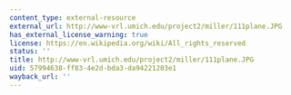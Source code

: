 ```yaml
---
content_type: external-resource
external_url: http://www-vrl.umich.edu/project2/miller/111plane.JPG
has_external_license_warning: true
license: https://en.wikipedia.org/wiki/All_rights_reserved
status: ''
title: http://www-vrl.umich.edu/project2/miller/111plane.JPG
uid: 57994638-ff83-4e2d-bda3-da94221203e1
wayback_url: ''
---
```

